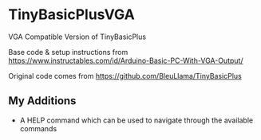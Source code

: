 # TinyBasicPlusVGA
VGA Compatible Version of TinyBasicPlus

Base code & setup instructions from https://www.instructables.com/id/Arduino-Basic-PC-With-VGA-Output/ 

Original code comes from https://github.com/BleuLlama/TinyBasicPlus

## My Additions
- A HELP command which can be used to navigate through the available commands
